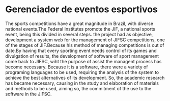 # Gerenciador de eventos esportivos
The sports competitions have a great magnitude in Brazil, with diverse national events.The Federal Institutes promote the JIF, a national sports event, being this divided in several steps. the project had as objective, development a system web for the management of JIFSC competitions, one of the stages of JIF.Because his method of managing competitions is out of date.By having that every sporting event needs control of its games and divulgation of results, the development of software of sport management come back to JIFSC, wiht the purpose of assist the managent process has become necessary. Because it is a software, there were a variety of programing languages to be used, requiring the analysis of the system to achieve the best alternatives of its development. So, the academic research has became necessary, causing in the study and elaboration of materials and methods to be used, aiming so, the commitment of the use to the software in the JIFSC.
